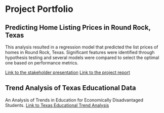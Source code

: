 # Project Portfolio

## Predicting Home Listing Prices in Round Rock, Texas
This analysis resulted in a regression model that predicted the list prices of homes in Round Rock, Texas. Significant features were identified through hypothesis testing and several models were compared to select the optimal one based on performance metrics. 

[Link to the stakeholder presentation](https://github.com/rebecaansar/project_portfolio/tree/main/predicting_home_list_prices)
[Link to the project report](https://github.com/rebecaansar/project_portfolio/tree/main/predicting_home_list_prices)

## Trend Analysis of Texas Educational Data
An Analysis of Trends in Education for Economically Disadvantaged Students.
[Link to Texas Educational Trend Analysis](https://github.com/rebecaansar/project_portfolio/tree/main/tx_educational_data_trend_analysis)
